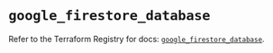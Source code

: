 # `google_firestore_database`

Refer to the Terraform Registry for docs: [`google_firestore_database`](https://registry.terraform.io/providers/hashicorp/google/6.47.0/docs/resources/firestore_database).
